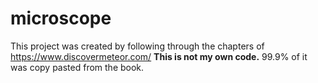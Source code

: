 # microscope

This project was created by following through the chapters of https://www.discovermeteor.com/
**This is not my own code.** 99.9% of it was copy pasted from the book.
